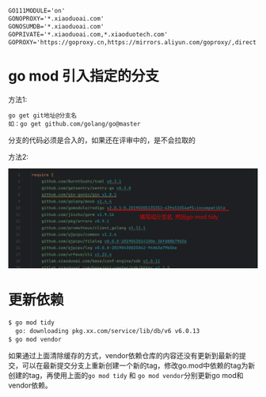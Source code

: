 ```
GO111MODULE='on'
GONOPROXY='*.xiaoduoai.com'
GONOSUMDB='*.xiaoduoai.com'
GOPRIVATE='*.xiaoduoai.com,*.xiaoduotech.com'
GOPROXY='https://goproxy.cn,https://mirrors.aliyun.com/goproxy/,direct'
```





# go mod 引入指定的分支

方法1:

```sh
go get git地址@分支名
如：go get github.com/golang/go@master
```

分支的代码必须是合入的，如果还在评审中的，是不会拉取的

方法2:

![image-20240921172120829](GoLand%20%E4%BD%BF%E7%94%A8.assets/image-20240921172120829.png)

# 更新依赖

```sh
$ go mod tidy
  go: downloading pkg.xx.com/service/lib/db/v6 v6.0.13
$ go mod vendor
```

如果通过上面清除缓存的方式，vendor依赖仓库的内容还没有更新到最新的提交，可以在最新提交分支上重新创建一个新的tag，修改go.mod中依赖的tag为新创建的tag，再使用上面的`go mod tidy` 和 `go mod vendor`分别更新go mod和vendor依赖。
